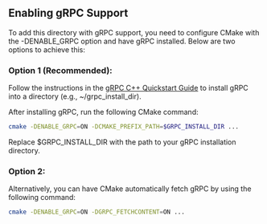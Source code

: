 
## Enabling gRPC Support
To add this directory with gRPC support, you need to configure CMake with the -DENABLE_GRPC option and have gRPC installed. Below are two options to achieve this:

### Option 1 (Recommended):
Follow the instructions in the [gRPC C++ Quickstart Guide](https://grpc.io/docs/languages/cpp/quickstart/) to install gRPC into a directory (e.g., ~/grpc_install_dir).

After installing gRPC, run the following CMake command:

```bash 
cmake -DENABLE_GRPC=ON -DCMAKE_PREFIX_PATH=$GRPC_INSTALL_DIR ...
```
Replace $GRPC_INSTALL_DIR with the path to your gRPC installation directory.

### Option 2:
Alternatively, you can have CMake automatically fetch gRPC by using the following command:

```bash
cmake -DENABLE_GRPC=ON -DGRPC_FETCHCONTENT=ON ...
```


